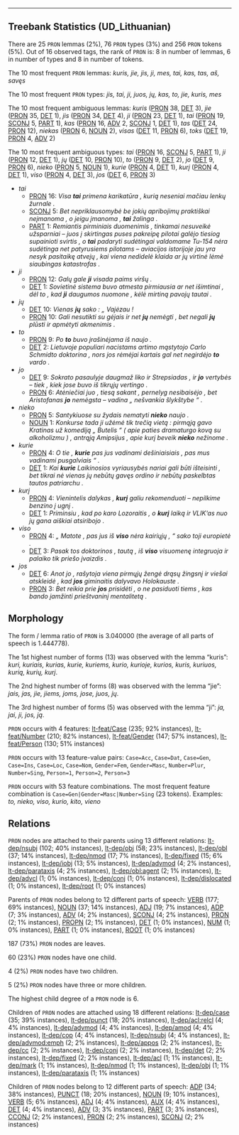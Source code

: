 

--------------------------------------------------------------------------------

## Treebank Statistics (UD_Lithuanian)

There are 25 `PRON` lemmas (2%), 76 `PRON` types (3%) and 256 `PRON` tokens (5%).
Out of 16 observed tags, the rank of `PRON` is: 8 in number of lemmas, 6 in number of types and 8 in number of tokens.

The 10 most frequent `PRON` lemmas: <em>kuris, jie, jis, ji, mes, tai, kas, tas, aš, savęs</em>

The 10 most frequent `PRON` types:  <em>jis, tai, ji, juos, jų, kas, to, jie, kuris, mes</em>

The 10 most frequent ambiguous lemmas: <em>kuris</em> ([PRON]() 38, [DET]() 3), <em>jie</em> ([PRON]() 35, [DET]() 1), <em>jis</em> ([PRON]() 34, [DET]() 4), <em>ji</em> ([PRON]() 23, [DET]() 1), <em>tai</em> ([PRON]() 19, [SCONJ]() 5, [PART]() 1), <em>kas</em> ([PRON]() 16, [ADV]() 2, [SCONJ]() 1, [DET]() 1), <em>tas</em> ([DET]() 24, [PRON]() 12), <em>niekas</em> ([PRON]() 6, [NOUN]() 2), <em>visas</em> ([DET]() 11, [PRON]() 6), <em>toks</em> ([DET]() 19, [PRON]() 4, [ADV]() 2)

The 10 most frequent ambiguous types:  <em>tai</em> ([PRON]() 16, [SCONJ]() 5, [PART]() 1), <em>ji</em> ([PRON]() 12, [DET]() 1), <em>jų</em> ([DET]() 10, [PRON]() 10), <em>to</em> ([PRON]() 9, [DET]() 2), <em>jo</em> ([DET]() 9, [PRON]() 6), <em>nieko</em> ([PRON]() 5, [NOUN]() 1), <em>kurie</em> ([PRON]() 4, [DET]() 1), <em>kurį</em> ([PRON]() 4, [DET]() 1), <em>viso</em> ([PRON]() 4, [DET]() 3), <em>jos</em> ([DET]() 6, [PRON]() 3)


* <em>tai</em>
  * [PRON]() 16: <em>Visa <b>tai</b> primena karikatūra , kurią neseniai mačiau lenkų žurnale .</em>
  * [SCONJ]() 5: <em>Bet nepriklausomybė be jokių apribojimų praktiškai neįmanoma , o jeigu įmanoma , <b>tai</b> žalinga .</em>
  * [PART]() 1: <em>Remiantis pirminiais duomenimis , tinkamai nesuveikė užsparniai – juos į skirtingas puses pakreipę pilotai galėjo tiesiog supainioti svirtis , o <b>tai</b> padaryti sudėtingai valdomame Tu-154 nėra sudėtinga net patyrusiems pilotams – aviacijos istorijoje jau yra nesyk pasitaikę atvejų , kai viena nedidelė klaida ar jų virtinė lėmė siaubingas katastrofas .</em>
* <em>ji</em>
  * [PRON]() 12: <em>Galų gale <b>ji</b> visada paims viršų .</em>
  * [DET]() 1: <em>Sovietinė sistema buvo atmesta pirmiausia ar net išimtinai , dėl to , kad <b>ji</b> daugumos nuomone , kėlė mirtiną pavojų tautai .</em>
* <em>jų</em>
  * [DET]() 10: <em>Vienas <b>jų</b> sako : „ Vajėzau !</em>
  * [PRON]() 10: <em>Gali nesutikti su gėjais ir net <b>jų</b> nemėgti , bet negali <b>jų</b> plūsti ir apmėtyti akmenimis .</em>
* <em>to</em>
  * [PRON]() 9: <em>Po <b>to</b> buvo įrašinėjama iš naujo .</em>
  * [DET]() 2: <em>Lietuvoje populiari nacistams artimo mąstytojo Carlo Schmidto doktorina , nors jos rėmėjai kartais gal net negirdėjo <b>to</b> vardo .</em>
* <em>jo</em>
  * [DET]() 9: <em>Sokrato pasaulyje daugmaž liko ir Strepsiadas , ir <b>jo</b> vertybės – tiek , kiek jose buvo iš tikrųjų vertingo .</em>
  * [PRON]() 6: <em>Atėniečiai juo , tiesą sakant , pernelyg nesibaisėjo , bet Aristofanas <b>jo</b> nemėgsta – vadina „ nešvankia šlykštybe “ .</em>
* <em>nieko</em>
  * [PRON]() 5: <em>Santykiuose su žydais nematyti <b>nieko</b> naujo .</em>
  * [NOUN]() 1: <em>Konkurse tada ji užėmė tik trečią vietą : pirmąją gavo Kratinas už komediją „ Butelis “ ( apie paties dramaturgo kovą su alkoholizmu ) , antrąją Amipsijus , apie kurį beveik <b>nieko</b> nežinome .</em>
* <em>kurie</em>
  * [PRON]() 4: <em>O tie , <b>kurie</b> pas jus vadinami dešiniaisiais , pas mus vadinami pusgalviais “ .</em>
  * [DET]() 1: <em>Kai <b>kurie</b> Laikinosios vyriausybės nariai gali būti išteisinti , bet tikrai nė vienas jų nebūtų gavęs ordino ir nebūtų paskelbtas tautos patriarchu .</em>
* <em>kurį</em>
  * [PRON]() 4: <em>Vienintelis dalykas , <b>kurį</b> galiu rekomenduoti – nepilkime benzino į ugnį .</em>
  * [DET]() 1: <em>Priminsiu , kad po karo Lozoraitis , o <b>kurį</b> laiką ir VLIK‘as nuo jų gana aiškiai atsiribojo .</em>
* <em>viso</em>
  * [PRON]() 4: <em>„ Matote , pas jus iš <b>viso</b> nėra kairiųjų , “ sako toji europietė .</em>
  * [DET]() 3: <em>Pasak tos doktorinos , tautą , iš <b>viso</b> visuomenę integruoja ir palaiko tik priešo įvaizdis .</em>
* <em>jos</em>
  * [DET]() 6: <em>Anot jo , rašytoja viena pirmųjų žengė drąsų žingsnį ir viešai atskleidė , kad <b>jos</b> giminaitis dalyvavo Holokauste .</em>
  * [PRON]() 3: <em>Bet reikia prie <b>jos</b> prisidėti , o ne pasiduoti tiems , kas bando įamžinti prieštvaninį mentalitetą .</em>

## Morphology

The form / lemma ratio of `PRON` is 3.040000 (the average of all parts of speech is 1.444778).

The 1st highest number of forms (13) was observed with the lemma “kuris”: <em>kuri, kuriais, kurias, kurie, kuriems, kurio, kurioje, kurios, kuris, kuriuos, kurią, kurių, kurį</em>.

The 2nd highest number of forms (8) was observed with the lemma “jie”: <em>jais, jas, jie, jiems, joms, jose, juos, jų</em>.

The 3rd highest number of forms (5) was observed with the lemma “ji”: <em>ja, jai, ji, jos, ją</em>.

`PRON` occurs with 4 features: [lt-feat/Case]() (235; 92% instances), [lt-feat/Number]() (210; 82% instances), [lt-feat/Gender]() (147; 57% instances), [lt-feat/Person]() (130; 51% instances)

`PRON` occurs with 13 feature-value pairs: `Case=Acc`, `Case=Dat`, `Case=Gen`, `Case=Ins`, `Case=Loc`, `Case=Nom`, `Gender=Fem`, `Gender=Masc`, `Number=Plur`, `Number=Sing`, `Person=1`, `Person=2`, `Person=3`

`PRON` occurs with 53 feature combinations.
The most frequent feature combination is `Case=Gen|Gender=Masc|Number=Sing` (23 tokens).
Examples: <em>to, nieko, viso, kurio, kito, vieno</em>


## Relations

`PRON` nodes are attached to their parents using 13 different relations: [lt-dep/nsubj]() (102; 40% instances), [lt-dep/obj]() (58; 23% instances), [lt-dep/obl]() (37; 14% instances), [lt-dep/nmod]() (17; 7% instances), [lt-dep/fixed]() (15; 6% instances), [lt-dep/iobj]() (13; 5% instances), [lt-dep/advmod]() (4; 2% instances), [lt-dep/parataxis]() (4; 2% instances), [lt-dep/obl:agent]() (2; 1% instances), [lt-dep/advcl]() (1; 0% instances), [lt-dep/conj]() (1; 0% instances), [lt-dep/dislocated]() (1; 0% instances), [lt-dep/root]() (1; 0% instances)

Parents of `PRON` nodes belong to 12 different parts of speech: [VERB]() (177; 69% instances), [NOUN]() (37; 14% instances), [ADJ]() (19; 7% instances), [ADP]() (7; 3% instances), [ADV]() (4; 2% instances), [SCONJ]() (4; 2% instances), [PRON]() (2; 1% instances), [PROPN]() (2; 1% instances), [DET]() (1; 0% instances), [NUM]() (1; 0% instances), [PART]() (1; 0% instances), [ROOT]() (1; 0% instances)

187 (73%) `PRON` nodes are leaves.

60 (23%) `PRON` nodes have one child.

4 (2%) `PRON` nodes have two children.

5 (2%) `PRON` nodes have three or more children.

The highest child degree of a `PRON` node is 6.

Children of `PRON` nodes are attached using 18 different relations: [lt-dep/case]() (35; 39% instances), [lt-dep/punct]() (18; 20% instances), [lt-dep/acl:relcl]() (4; 4% instances), [lt-dep/advmod]() (4; 4% instances), [lt-dep/amod]() (4; 4% instances), [lt-dep/cop]() (4; 4% instances), [lt-dep/nsubj]() (4; 4% instances), [lt-dep/advmod:emph]() (2; 2% instances), [lt-dep/appos]() (2; 2% instances), [lt-dep/cc]() (2; 2% instances), [lt-dep/conj]() (2; 2% instances), [lt-dep/det]() (2; 2% instances), [lt-dep/fixed]() (2; 2% instances), [lt-dep/acl]() (1; 1% instances), [lt-dep/mark]() (1; 1% instances), [lt-dep/nmod]() (1; 1% instances), [lt-dep/obj]() (1; 1% instances), [lt-dep/parataxis]() (1; 1% instances)

Children of `PRON` nodes belong to 12 different parts of speech: [ADP]() (34; 38% instances), [PUNCT]() (18; 20% instances), [NOUN]() (9; 10% instances), [VERB]() (5; 6% instances), [ADJ]() (4; 4% instances), [AUX]() (4; 4% instances), [DET]() (4; 4% instances), [ADV]() (3; 3% instances), [PART]() (3; 3% instances), [CCONJ]() (2; 2% instances), [PRON]() (2; 2% instances), [SCONJ]() (2; 2% instances)

